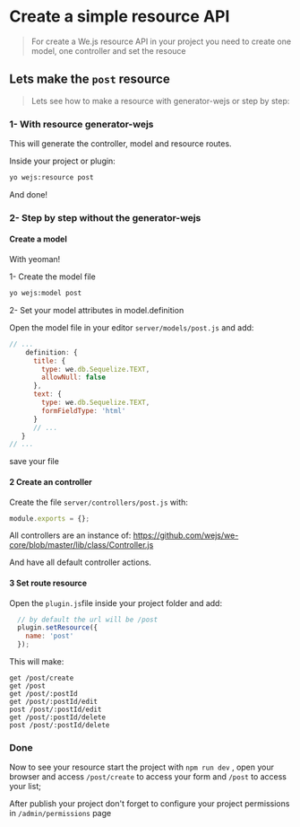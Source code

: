 # Create a simple resource API

> For create a We.js resource API in your project you need to create one model, one controller and set the resouce

## Lets make the `post` resource

> Lets see how to make a resource with generator-wejs or step by step:

### 1- With resource generator-wejs

This will generate the controller, model and resource routes.

Inside your project or plugin:
```sh
yo wejs:resource post
```

And done!

### 2- Step by step without the generator-wejs

#### Create a model

With yeoman!

1- Create the model file
```sh
yo wejs:model post
```

2- Set your model attributes in model.definition

Open the model file in your editor `server/models/post.js` and add:

```js
// ...
    definition: {
      title: {
        type: we.db.Sequelize.TEXT,
        allowNull: false
      },
      text: {
        type: we.db.Sequelize.TEXT,
        formFieldType: 'html'
      }
      // ...
   }
// ...
```

save your file

#### 2 Create an controller

Create the file `server/controllers/post.js` with:

```js 
module.exports = {};
```

All controllers are an instance of: https://github.com/wejs/we-core/blob/master/lib/class/Controller.js

And have all default controller actions.

#### 3 Set route resource

Open the `plugin.js`file inside your project folder and add:

```js
  // by default the url will be /post
  plugin.setResource({
    name: 'post'
  });
```

This will make:

```
get /post/create
get /post
get /post/:postId
get /post/:postId/edit
post /post/:postId/edit
get /post/:postId/delete
post /post/:postId/delete
```

### Done 

Now to see your resource start the project with `npm run dev` , open your browser and access `/post/create` to access your form and `/post` to access your list;

After publish your project don't forget to configure your project permissions in `/admin/permissions` page



